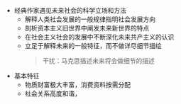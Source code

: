 - 经典作家遇见未来社会的科学立场和方法
	- 解释人类社会发展的一般规律指明社会发展方向
	- 剖析资本主义旧世界中阐发未来新世界的特点
	- 在社会主义社会的发展中不断深化未来共产主义的认识
	- 立足于解释未来的一般特征，而不做详尽细节描绘
	  > 干扰：马克思描述未来将会做细节的描述
- 基本特征
	- 物质财富极大丰富，消费资料按需分配
	- 社会关系高度和谐，